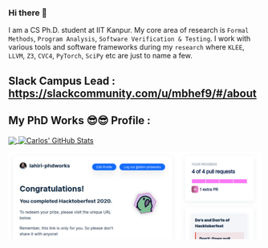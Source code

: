 ### Hi there 👋

I am a CS Ph.D. student at IIT Kanpur. My core area of research is `Formal Methods`, `Program Analysis`, `Software Verification & Testing`. I work with various tools
and software frameworks during my `research` where `KLEE`, `LLVM`, `Z3`, `CVC4`, `PyTorch`, `SciPy` etc are just to name a few. 

## Slack Campus Lead : https://slackcommunity.com/u/mbhef9/#/about 

## My PhD Works 😎😎 Profile :
<a href="https://github.com/lahiri-phdworks/lahiri-phdworks/">
  <img align="center" src="https://github-readme-stats.vercel.app/api/top-langs/?username=lahiri-phdworks&hide=java,html&title_color=ffffff&text_color=c9cacc&icon_color=2bbc8a&bg_color=1d1f21" />
</a>
<a href="https://github.com/lahiri-phdworks/lahiri-phdworks/">
  <img align="center" src="https://github-readme-stats.vercel.app/api?username=lahiri-phdworks&show_icons=true&line_height=27&count_private=true&title_color=ffffff&text_color=c9cacc&icon_color=2bbc8a&bg_color=1d1f21" alt="Carlos' GitHub Stats" />
</a>

![HBFR](https://raw.githubusercontent.com/lahiri-phdworks/lahiri-phdworks/master/hacktoberfest_1.png)
